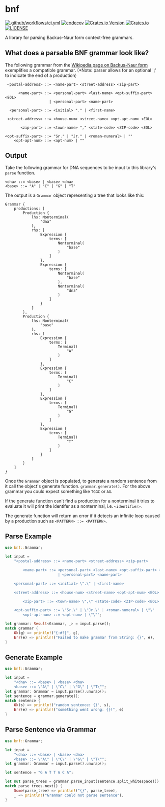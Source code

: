 # bnf

[![.github/workflows/ci.yml](https://github.com/shnewto/bnf/workflows/.github/workflows/ci.yml/badge.svg?branch=main)](https://github.com/shnewto/bnf/actions)
[![codecov](https://codecov.io/gh/shnewto/bnf/branch/main/graph/badge.svg?token=Pl9Xm3nyFD)](https://codecov.io/gh/shnewto/bnf)
[![Crates.io Version](https://img.shields.io/crates/v/bnf.svg)](https://crates.io/crates/bnf)
[![Crates.io](https://img.shields.io/crates/d/bnf.svg)](https://crates.io/crates/bnf)
[![LICENSE](https://img.shields.io/badge/license-MIT-blue.svg)](LICENSE)

A library for parsing Backus–Naur form context-free grammars.

## What does a parsable BNF grammar look like?

The following grammar from the
[Wikipedia page on Backus-Naur form](https://en.wikipedia.org/wiki/Backus%E2%80%93Naur_form#Example)
exemplifies a compatible grammar. (*Note: parser allows for an optional ';'
to indicate the end of a production)

```text
 <postal-address> ::= <name-part> <street-address> <zip-part>

      <name-part> ::= <personal-part> <last-name> <opt-suffix-part> <EOL>
                    | <personal-part> <name-part>

  <personal-part> ::= <initial> "." | <first-name>

 <street-address> ::= <house-num> <street-name> <opt-apt-num> <EOL>

       <zip-part> ::= <town-name> "," <state-code> <ZIP-code> <EOL>

<opt-suffix-part> ::= "Sr." | "Jr." | <roman-numeral> | ""
    <opt-apt-num> ::= <apt-num> | ""
```

## Output
Take the following grammar for DNA sequences to be input to this library's
`parse` function.
```text
<dna> ::= <base> | <base> <dna>
<base> ::= "A" | "C" | "G" | "T"
```

The output is a `Grammar` object representing a tree that looks like this:
```text
Grammar {
    productions: [
        Production {
            lhs: Nonterminal(
                "dna"
            ),
            rhs: [
                Expression {
                    terms: [
                        Nonterminal(
                            "base"
                        )
                    ]
                },
                Expression {
                    terms: [
                        Nonterminal(
                            "base"
                        ),
                        Nonterminal(
                            "dna"
                        )
                    ]
                }
            ]
        },
        Production {
            lhs: Nonterminal(
                "base"
            ),
            rhs: [
                Expression {
                    terms: [
                        Terminal(
                            "A"
                        )
                    ]
                },
                Expression {
                    terms: [
                        Terminal(
                            "C"
                        )
                    ]
                },
                Expression {
                    terms: [
                        Terminal(
                            "G"
                        )
                    ]
                },
                Expression {
                    terms: [
                        Terminal(
                            "T"
                        )
                    ]
                }
            ]
        }
    ]
}

```

Once the `Grammar` object is populated, to generate a random sentence from it
call the object's generate function. `grammar.generate()`. For the above grammar
you could expect something like `TGGC` or `AG`.

If the generate function can't find a production for a nonterminal it tries
to evaluate it will print the identifer as a nonterminal, i.e. `<identifier>`.

The generate function will return an error if it detects an infinite loop caused
by a production such as `<PATTERN> ::= <PATTERN>`.

## Parse Example

```rust
use bnf::Grammar;

let input =
    "<postal-address> ::= <name-part> <street-address> <zip-part>

        <name-part> ::= <personal-part> <last-name> <opt-suffix-part> <EOL>
                        | <personal-part> <name-part>

    <personal-part> ::= <initial> \".\" | <first-name>

    <street-address> ::= <house-num> <street-name> <opt-apt-num> <EOL>

        <zip-part> ::= <town-name> \",\" <state-code> <ZIP-code> <EOL>

    <opt-suffix-part> ::= \"Sr.\" | \"Jr.\" | <roman-numeral> | \"\"
        <opt-apt-num> ::= <apt-num> | \"\"";

let grammar: Result<Grammar, _> = input.parse();
match grammar {
    Ok(g) => println!("{:#?}", g),
    Err(e) => println!("Failed to make grammar from String: {}", e),
}
```
## Generate Example

```rust
use bnf::Grammar;

let input =
    "<dna> ::= <base> | <base> <dna>
    <base> ::= \"A\" | \"C\" | \"G\" | \"T\"";
let grammar: Grammar = input.parse().unwrap();
let sentence = grammar.generate();
match sentence {
    Ok(s) => println!("random sentence: {}", s),
    Err(e) => println!("something went wrong: {}!", e)
}
```

## Parse Sentence via Grammar
```rust
use bnf::Grammar;

let input =
    "<dna> ::= <base> | <base> <dna>
    <base> ::= \"A\" | \"C\" | \"G\" | \"T\"";
let grammar: Grammar = input.parse().unwrap();

let sentence = "G A T T A C A";

let mut parse_trees = grammar.parse_input(sentence.split_whitespace());
match parse_trees.next() {
    Some(parse_tree) => println!("{}", parse_tree),
    _ => println!("Grammar could not parse sentence"),
}
```